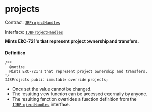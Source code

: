 # projects

Contract: [`JBProjectHandles`](/docs/dev/v3/api/contracts/or-utilities/jbprojecthandles/README.md)​‌

Interface: [`IJBProjectHandles`](/docs/dev/v3/api/interfaces/ijbprojecthandles.md)

**Mints ERC-721's that represent project ownership and transfers.**

#### Definition

```
/**
  @notice
  Mints ERC-721's that represent project ownership and transfers.
*/
IJBProjects public immutable override projects;
```

* Once set the value cannot be changed.
* The resulting view function can be accessed externally by anyone.
* The resulting function overrides a function definition from the [`IJBProjectHandles`](/docs/dev/v3/api/interfaces/ijbprojecthandles.md) interface.
